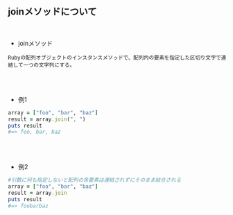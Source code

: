 ## joinメソッドについて 
<br>

- joinメソッド 
```
Rubyの配列オブジェクトのインスタンスメソッドで、配列内の要素を指定した区切り文字で連結して一つの文字列にする。
```
<br>
<br>

- 例1  
```rb
array = ["foo", "bar", "baz"]
result = array.join(", ")
puts result
#=> foo, bar, baz
```
<br>
<br>

- 例2  
```rb
#引数に何も指定しないと配列の各要素は連結されずにそのまま結合される
array = ["foo", "bar", "baz"]
result = array.join
puts result
#=> foobarbaz
```
<br>
<br>
